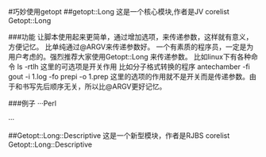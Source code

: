 #巧妙使用getopt
##getopt::Long
这是一个核心模块,作者是JV
corelist  Getopt::Long

###功能
让脚本使用起来更简单，通过增加选项，来传递参数，这样就有意义，方便记忆。 比单纯通过@ARGV来传递参数好。
一个有素质的程序员，一定是为用户考虑的。强烈推荐大家使用Getopt::Long 来传递参数。
比如linux下有各种命令
ls -rtlh  这里的可选项是开关作用
比如分子格式转换的程序
antechamber -fi gout -i 1.log -fo prepi -o 1.prep
这里的选项的作用就不是开关而是传递参数。由于和书写先后顺序无关，所以比@ARGV更好记忆。

###例子
···Perl


···

##Getopt::Long::Descriptive
这是一个新型模块，作者是RJBS
corelist Getopt::Long::Descriptive
